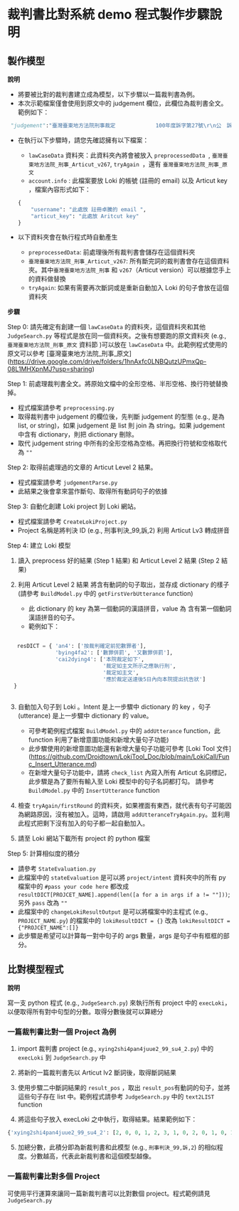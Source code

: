 # 裁判書比對系統 demo 程式製作步驟說明

## 製作模型

**說明**

* 將要被比對的裁判書建立成為模型，以下步驟以一篇裁判書為例。
* 本次示範檔案僅會使用到原文中的 judgement 欄位，此欄位為裁判書全文。範例如下：

```python
 "judgement":"臺灣臺東地方法院刑事裁定　　　　　　　 100年度訴字第27號\r\n公　訴　人　臺灣臺東地方法院檢察署\r\n被　　　告　黃賓來\r\n本件被告所犯係死刑、無期徒刑、.\r\n以外之罪，其於準備程序中就被訴.\r\n知簡式審判程序之旨，並聽取公訴.\r\n訟法第273條之1第1項規定，.\r\n簡式審判程序，特此裁定。\r\n中　　華　　民　　國　 100.\r\n以上正本證明與原本無異。\r\n本件不得抗告。\r\n中　　華　　民　　國　 100."
```
 
* 在執行以下步驟時，請您先確認擁有以下檔案：
	* `lawCaseData` 資料夾：此資料夾內將會被放入 `preprocessedData `, `臺灣臺東地方法院_刑事_Articut_v267`,  `tryAgain `，還有 `臺灣臺東地方法院_刑事_原文`
	* `account.info` : 此檔案要放 Loki 的帳號 (註冊的 email) 以及 Articut key ，檔案內容形式如下：

	```python
	{
    	"username": "此處放 註冊卓騰的 email ",
    	"articut_key": "此處放 Aritcut key"
    } 
	```

* 以下資料夾會在執行程式時自動產生
   * `preprocessedData`: 前處理後所有裁判書會儲存在這個資料夾
   * `臺灣臺東地方法院_刑事_Articut_v267`: 所有斷完詞的裁判書會存在這個資料夾。其中`臺灣臺東地方法院_刑事` 和 `v267`（Articut version）可以根據您手上的資料做替換
	* `tryAgain`: 如果有需要再次斷詞或是重新自動加入 Loki 的句子會放在這個資料夾

**步驟**

Step 0: 請先確定有創建一個 `lawCaseData` 的資料夾，這個資料夾和其他 `JudgeSearch.py` 等程式是放在同一個資料夾。之後有想要跑的原文資料夾 (e.g., `臺灣臺東地方法院_刑事_原文` 資料節 )可以放在 `lawCaseData`  中。此範例程式使用的原文可以參考 [臺灣臺東地方法院_刑事_原文] (https://drive.google.com/drive/folders/1hnAxfc0LNBQutzUPmxQp-08L1MHXpnMJ?usp=sharing)
 
Step 1: 前處理裁判書全文。將原始文檔中的全形空格、半形空格、換行符號替換掉。

   * 程式檔案請參考 `preprocessing.py`
   * 取得裁判書中 judgement 的欄位後，先判斷 judgement 的型態 (e.g., 是為 list, or string)，如果 judgement 是 list 則 join 為 string。如果 judgement 中含有 dictionary，則把 dictionary 刪除。
   * 取代 judgement string 中所有的全形空格為空格。再把換行符號和空格取代為 `""`

Step 2: 取得前處理過的文章的 Articut Level 2 結果。

   * 程式檔案請參考 `judgementParse.py`
   * 此結果之後會拿來當作斷句、取得所有動詞句子的依據

Step 3: 自動化創建 Loki project 到 Loki 網站。

   * 程式檔案請參考 `CreateLokiProject.py`
   * Project 名稱是將判決 ID (e.g., 刑事判決_99,訴,2) 利用 Articut Lv3 轉成拼音

Step 4: 建立 Loki 模型

1) 讀入 preprocess 好的結果 (Step 1 結果) 和 Articut Level 2 結果 (Step 2 結果)

2) 利用 Articut Level 2 結果 將含有動詞的句子取出，並存成 dictionary 的樣子 (請參考 `BuildModel.py` 中的 `getFirstVerbUtterance` function)

   * 此 dictionary 的 key 為第一個動詞的漢語拼音，value 為 含有第一個動詞漢語拼音的句子。
   * 範例如下：

```python

   resDICT = { 'an4': ['按裁判確定前犯數罪者'],
               'bying4fa2': ['數罪併罰', '又數罪併罰'],
               'cai2dying4': ['本院裁定如下',
                              '裁定如主文所示之應執行刑',
                              '裁定如主文',
                              '應於裁定送達後5日內向本院提出抗告狀']
  }   
           
```

3) 自動加入句子到 Loki 。Intent 是上一步驟中 dictionary 的 key ，句子 (utterance) 是上一步驟中 dictionary 的 value。

   * 可參考範例程式檔案 `BuildModel.py` 中的 `addUtterance` function，此 function 利用了新增意圖功能和新增大量句子功能)
   * 此步驟使用的新增意圖功能還有新增大量句子功能可參考 [Loki Tool 文件] (https://github.com/Droidtown/LokiTool_Doc/blob/main/LokiCall/Func_Insert_Utterance.md)
   * 在新增大量句子功能中，請將 `check_list` 內寫入所有 Articut 名詞標記，此步驟是為了要所有輸入至 Loki 模型中的句子名詞都打勾。 請參考 `BuildModel.py` 中的 `InsertUtterance` function

5) 檢查 `tryAgain/firstRound` 的資料夾，如果裡面有東西，就代表有句子可能因為網路原因，沒有被加入。這時，請啟用 `addUtteranceTryAgain.py`。並利用此程式把剩下沒有加入的句子都一起自動加入。

4) 請至 Loki 網站下載所有 project 的 python 檔案

Step 5: 計算相似度的積分

  * 請參考 `StateEvaluation.py`
  * 此檔案中的 `stateEvaluation` 是可以將 `project/intent` 資料夾中的所有 py 檔案中的 `#pass your code here` 都改成 `resultDICT[PROJCET_NAME].append(len([a for a in args if a != ""]))`; 另外 `pass` 改為 `""`
  * 此檔案中的 `changeLokiResultOutput` 是可以將檔案中的主程式 (e.g., `PROJECT_NAME.py`) 的檔案中的 `lokiResultDICT = {}` 改為 `lokiResultDICT = {"PROJCET_NAME":[]}`
  * 此步驟是希望可以計算每一對中句子的 args 數量，args 是句子中有框框的部分。


## 比對模型程式
**說明**

寫一支 python 程式 (e.g., `JudgeSearch.py`) 來執行所有 project 中的 `execLoki`，以便取得所有對中句型的分數。取得分數後就可以算總分

### 一篇裁判書比對一個 Project 為例

1) import 裁判書 project (e.g., `xying2shi4pan4juue2_99_su4_2.py`) 中的 `execLoki` 到 `JudgeSearch.py` 中  

2) 將新的一篇裁判書先以 Articut lv2 斷詞後，取得斷詞結果

3) 使用步驟二中斷詞結果的 `result_pos` ，取出 `result_pos`有動詞的句子，並將這些句子存在 list 中。範例程式請參考 `JudgeSearch.py` 中的 `text2LIST` function

4) 將這些句子放入 execLoki 之中執行，取得結果。結果範例如下：

```python
{'xying2shi4pan4juue2_99_su4_2': [2, 0, 0, 1, 2, 3, 1, 0, 2, 0, 1, 0, 1, 1, 1, 1, 0, 1, 0, 1, 1, 0, 0, 2, 0, 0, 5, 3]}
```

5) 加總分數，此積分即為新裁判書和此模型 (e.g., `刑事判決_99,訴,2`) 的相似程度。分數越高，代表此新裁判書和這個模型越像。

### 一篇裁判書比對多個 Project
可使用平行運算來讓同一篇新裁判書可以比對數個 project。程式範例請見 `JudgeSearch.py`

